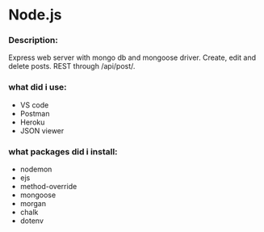 # Node.js

### Description:
Express web server with mongo db and mongoose driver. Create, edit and delete posts. REST through /api/post/.

### what did i use:
- VS code
- Postman
- Heroku
- JSON viewer

### what packages did i install:
- nodemon
- ejs
- method-override
- mongoose
- morgan
- chalk
- dotenv
